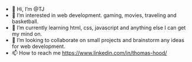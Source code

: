 - 👋 Hi, I’m @TJ
- 👀 I’m interested in web development. gaming, movies, traveling and basketball.
- 🌱 I’m currently learning html, css, javascript and anything else I can get my mind on.
- 💞️ I’m looking to collaborate on small projects and brainstorm any ideas for web development.
- 📫 How to reach me https://www.linkedin.com/in/thomas-hood/
<!---
TJ-The-Dev/TJ-The-Dev is a ✨ special ✨ repository because its `README.md` (this file) appears on your GitHub profile.
You can click the Preview link to take a look at your changes.
--->
